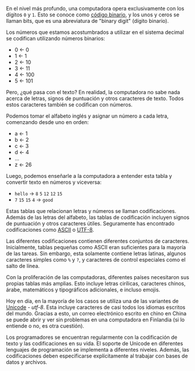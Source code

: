 
En el nivel más profundo, una computadora opera exclusivamente con los dígitos `0` y `1`. Esto se conoce como [código binario](https://es.wikipedia.org/wiki/C%C3%B3digo_binario), y los unos y ceros se llaman bits, que es una abreviatura de "binary digit" (dígito binario).

Los números que estamos acostumbrados a utilizar en el sistema decimal se codifican utilizando números binarios:

- 0 ← 0
- 1 ← 1
- 2 ← 10
- 3 ← 11
- 4 ← 100
- 5 ← 101

Pero, ¿qué pasa con el texto? En realidad, la computadora no sabe nada acerca de letras, signos de puntuación y otros caracteres de texto. Todos estos caracteres también se codifican con números.

Podemos tomar el alfabeto inglés y asignar un número a cada letra, comenzando desde uno en orden:

- a ← 1
- b ← 2
- c ← 3
- d ← 4
- ...
- z ← 26

Luego, podemos enseñarle a la computadora a entender esta tabla y convertir texto en números y viceversa:

- `hello` → `8` `5` `12` `12` `15`
- `7` `15` `15` `4` → `good`

Estas tablas que relacionan letras y números se llaman codificaciones. Además de las letras del alfabeto, las tablas de codificación incluyen signos de puntuación y otros caracteres útiles. Seguramente has encontrado codificaciones como [ASCII](https://es.wikipedia.org/wiki/ASCII) o [UTF-8](https://es.wikipedia.org/wiki/UTF-8).

Las diferentes codificaciones contienen diferentes conjuntos de caracteres. Inicialmente, tablas pequeñas como ASCII eran suficientes para la mayoría de las tareas. Sin embargo, esta solamente contiene letras latinas, algunos caracteres simples como `%` y `?`, y caracteres de control especiales como el salto de línea.

Con la proliferación de las computadoras, diferentes países necesitaron sus propias tablas más amplias. Esto incluye letras cirílicas, caracteres chinos, árabe, matemáticos y tipográficos adicionales, e incluso emojis.

Hoy en día, en la mayoría de los casos se utiliza una de las variantes de [Unicode](https://es.wikipedia.org/wiki/Unicode) - *utf-8*. Esta incluye caracteres de casi todos los idiomas escritos del mundo. Gracias a esto, un correo electrónico escrito en chino en China se puede abrir y ver sin problemas en una computadora en Finlandia (si lo entiende o no, es otra cuestión).

Los programadores se encuentran regularmente con la codificación de texto y las codificaciones en su vida. El soporte de Unicode en diferentes lenguajes de programación se implementa a diferentes niveles. Además, las codificaciones deben especificarse explícitamente al trabajar con bases de datos y archivos.
